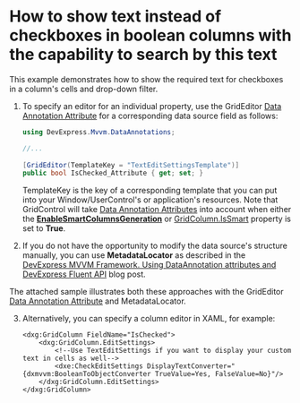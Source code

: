 # How to show text instead of checkboxes in boolean columns with the capability to search by this text

This example demonstrates how to show the required text for checkboxes in a column's cells and drop-down filter.

1. To specify an editor for an individual property, use the GridEditor [Data Annotation Attribute](https://docs.devexpress.com/WPF/16863/mvvm-framework/data-annotation-attributes) for a corresponding data source field as follows:

   ```C#
   using DevExpress.Mvvm.DataAnnotations;
   
   //...
 
   [GridEditor(TemplateKey = "TextEditSettingsTemplate")]
   public bool IsChecked_Attribute { get; set; }
   ```

   TemplateKey is the key of a corresponding template that you can put into your Window/UserControl's or application's resources. Note that GridControl will take  [Data Annotation Attributes](https://docs.devexpress.com/WPF/16863/mvvm-framework/data-annotation-attributes) into account when either the [**EnableSmartColumnsGeneration**](https://docs.devexpress.com/WPF/DevExpress.Xpf.Grid.DataControlBase.EnableSmartColumnsGeneration) or  [GridColumn.IsSmart](https://docs.devexpress.com/WPF/DevExpress.Xpf.Grid.ColumnBase.IsSmart) property is set to **True**.

  
2. If you do not have the opportunity to modify the data source's structure manually, you can use **MetadataLocator** as described in the [DevExpress MVVM Framework. Using DataAnnotation attributes and DevExpress Fluent API](https://community.devexpress.com/blogs/wpf/archive/2014/03/31/devexpress-mvvm-framework-using-dataannotation-attributes-and-devexpress-fluent-api.aspx) blog post.  
  
The attached sample illustrates both these approaches with the GridEditor [Data Annotation Attribute](https://docs.devexpress.com/WPF/16863/mvvm-framework/data-annotation-attributes) and MetadataLocator.

3. Alternatively, you can specify a column editor in XAML, for example:
   ```xaml
   <dxg:GridColumn FieldName="IsChecked">
       <dxg:GridColumn.EditSettings>
           <!--Use TextEditSettings if you want to display your custom text in cells as well-->
           <dxe:CheckEditSettings DisplayTextConverter="{dxmvvm:BooleanToObjectConverter TrueValue=Yes, FalseValue=No}"/>
       </dxg:GridColumn.EditSettings>
   </dxg:GridColumn>
   ```
